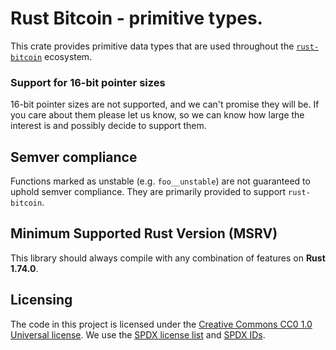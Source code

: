 # Rust Bitcoin - primitive types.

This crate provides primitive data types that are used throughout the
[`rust-bitcoin`](https://github.com/rust-bitcoin) ecosystem.

### Support for 16-bit pointer sizes

16-bit pointer sizes are not supported, and we can't promise they will be. If you care about them
please let us know, so we can know how large the interest is and possibly decide to support them.

## Semver compliance

Functions marked as unstable (e.g. `foo__unstable`) are not guaranteed to uphold semver compliance.
They are primarily provided to support `rust-bitcoin`.

## Minimum Supported Rust Version (MSRV)

This library should always compile with any combination of features on **Rust 1.74.0**.

## Licensing

The code in this project is licensed under the [Creative Commons CC0 1.0 Universal license](../LICENSE).
We use the [SPDX license list](https://spdx.org/licenses/) and [SPDX IDs](https://spdx.dev/ids/).
